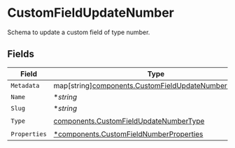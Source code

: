 # CustomFieldUpdateNumber

Schema to update a custom field of type number.


## Fields

| Field                                                                                                               | Type                                                                                                                | Required                                                                                                            | Description                                                                                                         |
| ------------------------------------------------------------------------------------------------------------------- | ------------------------------------------------------------------------------------------------------------------- | ------------------------------------------------------------------------------------------------------------------- | ------------------------------------------------------------------------------------------------------------------- |
| `Metadata`                                                                                                          | map[string][components.CustomFieldUpdateNumberMetadata](../../models/components/customfieldupdatenumbermetadata.md) | :heavy_minus_sign:                                                                                                  | N/A                                                                                                                 |
| `Name`                                                                                                              | **string*                                                                                                           | :heavy_minus_sign:                                                                                                  | N/A                                                                                                                 |
| `Slug`                                                                                                              | **string*                                                                                                           | :heavy_minus_sign:                                                                                                  | N/A                                                                                                                 |
| `Type`                                                                                                              | [components.CustomFieldUpdateNumberType](../../models/components/customfieldupdatenumbertype.md)                    | :heavy_check_mark:                                                                                                  | N/A                                                                                                                 |
| `Properties`                                                                                                        | [*components.CustomFieldNumberProperties](../../models/components/customfieldnumberproperties.md)                   | :heavy_minus_sign:                                                                                                  | N/A                                                                                                                 |